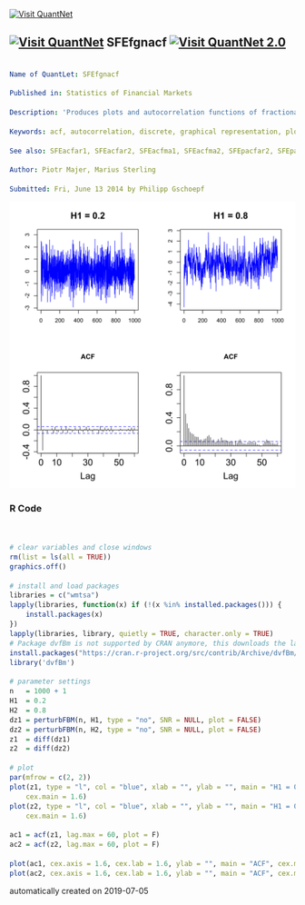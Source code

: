 [<img src="https://github.com/QuantLet/Styleguide-and-FAQ/blob/master/pictures/banner.png" width="888" alt="Visit QuantNet">](http://quantlet.de/)

## [<img src="https://github.com/QuantLet/Styleguide-and-FAQ/blob/master/pictures/qloqo.png" alt="Visit QuantNet">](http://quantlet.de/) **SFEfgnacf** [<img src="https://github.com/QuantLet/Styleguide-and-FAQ/blob/master/pictures/QN2.png" width="60" alt="Visit QuantNet 2.0">](http://quantlet.de/)

```yaml

Name of QuantLet: SFEfgnacf

Published in: Statistics of Financial Markets

Description: 'Produces plots and autocorrelation functions of fractional Gaussian noise with 2 different Hurst parameters.'

Keywords: acf, autocorrelation, discrete, graphical representation, plot, process, simulation, stationary, stochastic, stochastic-process, time-series, fractional gaussian noise, fractional-brownian-motion, hurst-exponent

See also: SFEacfar1, SFEacfar2, SFEacfma1, SFEacfma2, SFEpacfar2, SFEpacfma2

Author: Piotr Majer, Marius Sterling

Submitted: Fri, June 13 2014 by Philipp Gschoepf

```

![Picture1](SFEfgnacf-1.png)

### R Code
```r


# clear variables and close windows
rm(list = ls(all = TRUE))
graphics.off()

# install and load packages
libraries = c("wmtsa")
lapply(libraries, function(x) if (!(x %in% installed.packages())) {
    install.packages(x)
})
lapply(libraries, library, quietly = TRUE, character.only = TRUE)
# Package dvfBm is not supported by CRAN anymore, this downloads the latest archived version
install.packages("https://cran.r-project.org/src/contrib/Archive/dvfBm/dvfBm_1.0.tar.gz", repos = NULL, type="source")
library('dvfBm')

# parameter settings
n   = 1000 + 1
H1  = 0.2
H2  = 0.8
dz1 = perturbFBM(n, H1, type = "no", SNR = NULL, plot = FALSE)
dz2 = perturbFBM(n, H2, type = "no", SNR = NULL, plot = FALSE)
z1  = diff(dz1)
z2  = diff(dz2)

# plot
par(mfrow = c(2, 2))
plot(z1, type = "l", col = "blue", xlab = "", ylab = "", main = "H1 = 0.2", cex.lab = 1.4, 
    cex.main = 1.6)
plot(z2, type = "l", col = "blue", xlab = "", ylab = "", main = "H1 = 0.8", cex.lab = 1.4, 
    cex.main = 1.6)

ac1 = acf(z1, lag.max = 60, plot = F)
ac2 = acf(z2, lag.max = 60, plot = F)

plot(ac1, cex.axis = 1.6, cex.lab = 1.6, ylab = "", main = "ACF", cex.main = 1.6)
plot(ac2, cex.axis = 1.6, cex.lab = 1.6, ylab = "", main = "ACF", cex.main = 1.6)


```

automatically created on 2019-07-05